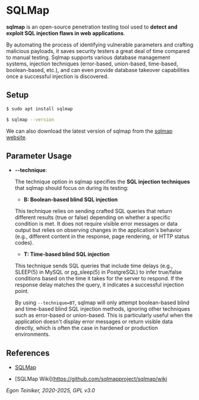 # SQLMap

**sqlmap** is an open-source penetration testing tool used to 
**detect and exploit SQL injection flaws in web applications**. 

By automating the process of identifying vulnerable parameters and 
crafting malicious payloads, it saves security testers a great deal 
of time compared to manual testing. Sqlmap supports various database 
management systems, injection techniques (error-based, union-based, 
time-based, boolean-based, etc.), and can even provide database 
takeover capabilities once a successful injection is discovered.

## Setup 

```bash
$ sudo apt install sqlmap

$ sqlmap --version
```

We can also download the latest version of sqlmap from the 
[sqlmap website](https://sqlmap.org/).


## Parameter Usage

* **--technique**:

    The technique option in sqlmap specifies the **SQL injection techniques** 
    that sqlmap should focus on during its testing:

    * **B: Boolean-based blind SQL injection**

    This technique relies on sending crafted SQL queries that return different 
    results (true or false) depending on whether a specific condition is met. 
    It does not require visible error messages or data output but relies on 
    observing changes in the application's behavior (e.g., different content 
    in the response, page rendering, or HTTP status codes).

    * **T: Time-based blind SQL injection**

    This technique sends SQL queries that include time delays (e.g., SLEEP(5) 
    in MySQL or pg_sleep(5) in PostgreSQL) to infer true/false conditions based 
    on the time it takes for the server to respond. If the response delay matches 
    the query, it indicates a successful injection point.

    By using `--technique=BT`, sqlmap will only attempt boolean-based blind and 
    time-based blind SQL injection methods, ignoring other techniques such as 
    error-based or union-based. This is particularly useful when the application 
    doesn't display error messages or return visible data directly, which is often 
    the case in hardened or production environments.


## References

* [SQLMap](https://sqlmap.org/)

* [SQLMap Wiki](https://github.com/sqlmapproject/sqlmap/wiki


*Egon Teiniker, 2020-2025, GPL v3.0*
 